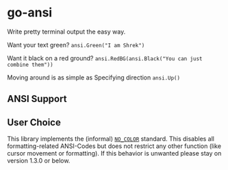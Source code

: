 # go-ansi

Write pretty terminal output the easy way.

Want your text green? `ansi.Green("I am Shrek")`

Want it black on a red ground? `ansi.RedBG(ansi.Black("You can just combine them"))`

Moving around is as simple as Specifying direction `ansi.Up()`

## ANSI Support


## User Choice

This  library  implements   the  (informal)  [`NO_COLOR`](https://no-color.org/)
standard.   This  disables  all  formatting-related   ANSI-Codes  but  does  not
restrict  any other  function (like  cursor  movement  or  formatting).  If this
behavior is unwanted please stay on version 1.3.0 or below.
